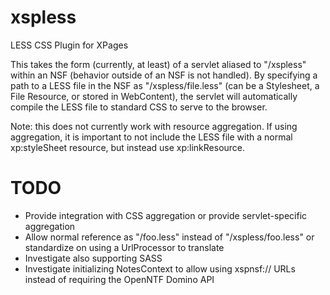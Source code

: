 xspless
=======

LESS CSS Plugin for XPages

This takes the form (currently, at least) of a servlet aliased to "/xspless" within an NSF (behavior outside of an NSF is not handled). By specifying a path to a LESS file in the NSF as "/xspless/file.less" (can be a Stylesheet, a File Resource, or stored in WebContent), the servlet will automatically compile the LESS file to standard CSS to serve to the browser.

Note: this does not currently work with resource aggregation. If using aggregation, it is important to not include the LESS file with a normal xp:styleSheet resource, but instead use xp:linkResource.

TODO
====

* Provide integration with CSS aggregation or provide servlet-specific aggregation
* Allow normal reference as "/foo.less" instead of "/xspless/foo.less" or standardize on using a UrlProcessor to translate
* Investigate also supporting SASS
* Investigate initializing NotesContext to allow using xspnsf:// URLs instead of requiring the OpenNTF Domino API